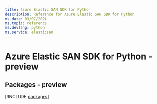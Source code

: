 ```yaml
---
title: Azure Elastic SAN SDK for Python
description: Reference for Azure Elastic SAN SDK for Python
ms.date: 03/07/2024
ms.topic: reference
ms.devlang: python
ms.service: elasticsan
---
```

# Azure Elastic SAN SDK for Python - preview
## Packages - preview
[!INCLUDE [packages](elastic-san-index.md)]